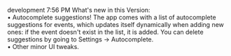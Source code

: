 development
7:56 PM
What's new in this Version:  
• Autocomplete suggestions! The app comes with a list of autocomplete suggestions for events, which updates itself dynamically when adding new ones: if the event doesn't exist in the list, it is added. You can delete suggestions by going to Settings -> Autocomplete.   
• Other minor UI tweaks.